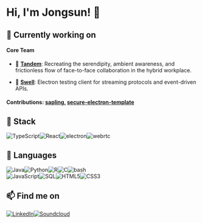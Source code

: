 # Hi, I'm Jongsun! 👋

<!-- ![github stats](https://github-readme-stats.vercel.app/api?username=majorlift&include_all_commits=true&count_private=true&show_icons=true&theme=) -->

<!-- 
[![Top Langs](https://github-readme-stats.vercel.app/api/top-langs/?username=majorlift&layout=compact&langs_count=10&theme=)](https://github.com/majorlift/github-readme-stats) -->

## 🔭 Currently working on
#### Core Team
- 👥 [**Tandem**](https://github.com/cryptagon): Recreating the serendipity, ambient awareness, and frictionless flow of face-to-face collaboration in the hybrid workplace.

<!-- 
- 🏠 [**HomeUniteUs**](https://github.com/hackforla/HomeUniteUs): Workflow management tool for matching homeless youths with hosts who can provide a stable housing environment. -->

- 🌊 [**Swell**](https://github.com/open-source-labs/swell): Electron testing client for streaming protocols and event-driven APIs.

<!-- #### Original Projects
- ☤ [**Caduceus**](https://github.com/MajorLift/Caduceus): *Ideation* - Perform three-way merges without ever leaving VS Code.
- 🎹 [**Banter**](https://github.com/MajorLift/Banter): *Ideation* - Turn-based collaborative music-making — bounce ideas back and forth, not tracks. 
- themed as turn-based game with loop-based session-view DAW, video chat, interactive cursor position sharing, and spectator gallery. 
  - Deployment: Electron client + stream-processing backend.
  - Challenges:
    - Latency compensation between shared playback and live audio feed. 
    - Discourage ensemble performance and incentivize asynchronous collaboration. Phase lock can be physically impossible to achieve over wider distances, due to speed of light being too slow. 
- 🧮 [**Tic-Tac-Toe to Sudoku Challenge**](https://github.com/MajorLift/tictactoe-to-sudoku-challenge): *Ideation* - Evolve a simple tic-tac-toe game into an online multiplayer, multiroom competitive sudoku platform — the real treasure is the technologies we'll learn along the way. 
 -->
#### Contributions: [sapling](https://github.com/MajorLift/sapling/branches/all), [secure-electron-template](https://github.com/reZach/secure-electron-template)
<!-- [Parse Server](https://github.com/parse-community/parse-server/issues/7744) -->

<!-- - 🔎 [Parse Server](https://github.com/parse-community/parse-server): *planning and research - feature: OpenAPI server code generator* -->
<!-- - 🍄 [RedwoodJS](https://github.com/redwoodjs): *onboarding* -->
<!-- ⽊ : Interactive React component hierarchy and dependency tree visualizer. -->

<!--  Github Extra Pins  -->
<!-- [![Swell](https://github-readme-stats.vercel.app/api/pin/?username=majorlift&repo=Swell&theme=)](https://github.com/open-source-labs/swell)\ -->
<!-- [![Sapling](https://github-readme-stats.vercel.app/api/pin/?username=majorlift&repo=Sapling&theme=)](https://github.com/oslabs-beta/sapling) -->

## 🥞 Stack

![TypeScript](https://img.shields.io/badge/TypeScript-007ACC?style=for-the-badge&logo=typescript&logoColor=white)![React](https://img.shields.io/badge/React-20232A?style=for-the-badge&logo=react&logoColor=61DAFB)![electron](https://img.shields.io/badge/Electron-47848F?style=for-the-badge&logo=electron&logoColor=white)![webrtc](https://img.shields.io/badge/WebRTC-4285f4?style=for-the-badge&logo=webrtc&logoColor=white)

## 👄 Languages

![Java](https://img.shields.io/badge/Java-007396?style=for-the-badge&logo=java&logoColor=white)![Python](https://img.shields.io/badge/Python-F37626?style=for-the-badge&logo=python&logoColor=white)![R](https://img.shields.io/badge/R-276DC3?style=for-the-badge&logo=r&logoColor=white)![C](https://img.shields.io/badge/C-00599C?style=for-the-badge&logo=c&logoColor=white)![bash](https://img.shields.io/badge/BASH-4EAA25?style=for-the-badge&logo=gnubash&logoColor=white)
\
![JavaScript](https://img.shields.io/badge/JavaScript-F7DF1E?style=for-the-badge&logo=javascript&logoColor=black)![SQL](https://img.shields.io/badge/SQL-316192?style=for-the-badge&logo=postgresql&logoColor=white)![HTML5](https://img.shields.io/badge/HTML5-E34F26?style=for-the-badge&logo=html5&logoColor=white)![CSS3](https://img.shields.io/badge/CSS3-1572B6?style=for-the-badge&logo=css3&logoColor=white)

<!-- ## 🌱 I'm learning
- [Understanding Distributed Systems](https://www.amazon.com/Understanding-Distributed-Systems-distributed-applications/dp/1838430202)
- [Microservices Architecture Design Patterns](https://www.udemy.com/course/design-microservices-architecture-with-patterns-principles/)
- [GoF Design Patterns](https://www.amazon.com/Design-Patterns-Object-Oriented-Addison-Wesley-Professional-ebook/dp/B000SEIBB8)
- [Functional Programming Principles in Scala](https://www.coursera.org/learn/scala-functional-programming/)
 -->
<!-- - [![terraform](https://img.shields.io/badge/terraform-7B42BC?style=flat&logo=terraform&logoColor=white)](https://learn.hashicorp.com/collections/terraform/aws) -->

<!-- ![Redux](https://img.shields.io/badge/Redux-593D88?style=for-the-badge&logo=redux&logoColor=white) -->
<!-- ![Node.js](https://img.shields.io/badge/Node.js-43853D?style=for-the-badge&logo=node.js&logoColor=white) -->
<!-- ![VSCode](https://img.shields.io/badge/VSCode-007acc?style=for-the-badge&logo=visual-studio-code&logoColor=white) -->
<!-- ![git](https://img.shields.io/badge/Git-F05032?style=for-the-badge&logo=Git&logoColor=white) -->
<!-- ![Eslint](https://img.shields.io/badge/ESLint-4B32C3?style=for-the-badge&logo=Eslint&logoColor=white) -->
<!-- ![babel](https://img.shields.io/badge/Babel-F9DC3E?style=for-the-badge&logo=babel&logoColor=white) -->
<!-- ![webpack](https://img.shields.io/badge/Webpack-8DD6F9?style=for-the-badge&logo=Webpack&logoColor=white) -->
<!-- ![SASS](https://img.shields.io/badge/Sass-CC6699?style=for-the-badge&logo=sass&logoColor=white) -->
<!-- ![graphql](https://img.shields.io/badge/GraphQL-E10098?style=for-the-badge&logo=graphql&logoColor=white) -->
<!-- ![openapi](https://img.shields.io/badge/OpenAPI-6BA539?style=for-the-badge&logo=openapiinitiative&logoColor=white) -->
<!-- ![docker compose](https://img.shields.io/badge/Docker_Compose-2496ED?style=for-the-badge&logo=docker&logoColor=white) -->
<!-- ![AWS](https://img.shields.io/badge/Amazon_ECS-232F3E?style=for-the-badge&logo=amazon-aws&logoColor=white) -->

<!-- ![Express.js](https://img.shields.io/badge/Express.js-404D59?style=for-the-badge&logo=express&logoColor=white) -->
<!-- ![next.js](https://img.shields.io/badge/next.js-000000?style=for-the-badge&logo=next.js&logoColor=white) -->
<!-- ![angular.js](https://img.shields.io/badge/angular.js-E23237?style=for-the-badge&logo=angularjs&logoColor=black) -->
<!-- ![gatsby](https://img.shields.io/badge/gatsby-663399?style=for-the-badge&logo=gatsby&logoColor=white) -->
<!-- ![redwoodjs](https://img.shields.io/badge/redwoodjs-BF4722?style=for-the-badge&logo=redwoodjs&logoColor=white) -->

<!-- ![Tailwind CSS](https://img.shields.io/badge/Tailwind_CSS-38B2AC?style=for-the-badge&logo=tailwind-css&logoColor=white) -->
<!-- ![storybook](https://img.shields.io/badge/Storybook-FF4785?style=for-the-badge&logo=storybook&logoColor=white) -->
<!-- ![mocha](https://img.shields.io/badge/Mocha-8D6748?style=for-the-badge&logo=Mocha&logoColor=white) -->
<!-- ![chai](https://img.shields.io/badge/Chai-A30701?style=for-the-badge&logo=Chai&logoColor=white) -->
<!-- ![jest](https://img.shields.io/badge/Jest-C21325?style=for-the-badge&logo=Jest&logoColor=white)\ -->
<!-- ![prettier](https://img.shields.io/badge/Prettier-F7B93E?style=for-the-badge&logo=prettier&logoColor=white) -->
<!-- ![git kraken](https://img.shields.io/badge/git_kraken-179287?style=for-the-badge&logo=gitkraken&logoColor=white) -->

<!-- ![kubernetes](https://img.shields.io/badge/kubernetes-326CE5?style=for-the-badge&logo=kubernetes&logoColor=white) -->
<!-- ![MongoDB](https://img.shields.io/badge/MongoDB-4EA94B?style=for-the-badge&logo=mongodb&logoColor=white) -->
<!-- ![github actions](https://img.shields.io/badge/Github_Actions-2088FF?style=for-the-badge&logo=githubactions&logoColor=white) -->
<!-- ![heroku](https://img.shields.io/badge/Heroku-430098?style=for-the-badge&logo=heroku&logoColor=white) -->
<!-- ![lets_encrypt](https://img.shields.io/badge/Let's_Encrypt-003A70?style=for-the-badge&logo=letsencrypt&logoColor=white) -->

<!-- ![apache kafka](https://img.shields.io/badge/apache_kafka-231F20?style=for-the-badge&logo=apachekafka&logoColor=white) -->
<!-- ![apache cassandra](https://img.shields.io/badge/apache_cassandra-1287B1?style=for-the-badge&logo=apachecassandra&logoColor=white) -->

<!-- ![jupyter](https://img.shields.io/badge/Jupyter-F37626?style=for-the-badge&logo=jupyter&logoColor=white) -->
<!-- ![numpy](https://img.shields.io/badge/Numpy-013243?style=for-the-badge&logo=numpy&logoColor=white) -->
<!-- ![pandas](https://img.shields.io/badge/Pandas-150458?style=for-the-badge&logo=pandas&logoColor=white) -->
<!-- ![scikit-learn](https://img.shields.io/badge/Scikit_Learn-F7931E?style=for-the-badge&logo=scikit-learn&logoColor=white) -->

<!-- ![elixir](https://img.shields.io/badge/elixir-4B275F?style=for-the-badge&logo=elixir&logoColor=white) -->
<!-- ![go](https://img.shields.io/badge/go-00ADD8?style=for-the-badge&logo=go&logoColor=white) -->
<!-- ![rust](https://img.shields.io/badge/rust-000000?style=for-the-badge&logo=rust&logoColor=white) -->
<!-- ![solidity](https://img.shields.io/badge/solidity-363636?style=for-the-badge&logo=solidity&logoColor=white) -->

## 📫 Find me on

[![LinkedIn](https://img.shields.io/badge/LinkedIn-0077B5?style=for-the-badge&logo=linkedin&logoColor=white)](https://linkedin.com/in/john-jongsun-suh)[![Soundcloud](https://img.shields.io/badge/SoundCloud-FF3300?style=for-the-badge&logo=soundcloud&logoColor=white)](https://soundcloud.com/major-lift/sets/jongsuns-songs)
<!-- [![Instagram](https://img.shields.io/badge/Instagram-E4405F?style=for-the-badge&logo=instagram&logoColor=white)](https://www.instagram.com/majorlift/) -->
